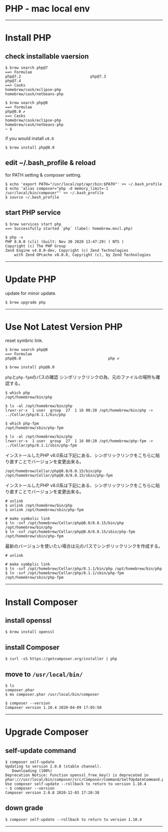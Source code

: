 # PHP - mac local env

---

# Install PHP

## check installable vaersion

```shell-sesshion
$ brew search php@7
==> Formulae
php@7.2                               php@7.3                               php@7.4
==> Casks
homebrew/cask/eclipse-php                                homebrew/cask/netbeans-php

$ brew search php@8
==> Formulae
php@8.0 ✔
==> Casks
homebrew/cask/eclipse-php                                homebrew/cask/netbeans-php
~ $
```

if you would install `v8.0`

```shell-sesshion
$ brew install php@8.0
```

## edit ~/.bash_profile & reload

for PATH setting & composer setting.

```shell-sesshion
$ echo 'export PATH="/usr/local/opt/apr/bin:$PATH"' >> ~/.bash_profile
$ echo 'alias composer="php -d memory_limit=-1 /usr/local/bin/composer"' >> ~/.bash_profile
$ source ~/.bash_profile
```

## start PHP service

```shell-sesshion
$ brew services start php
==> Successfully started `php` (label: homebrew.mxcl.php)
```

```shell-sesshion
$ php -v
PHP 8.0.0 (cli) (built: Nov 30 2020 13:47:29) ( NTS )
Copyright (c) The PHP Group
Zend Engine v4.0.0-dev, Copyright (c) Zend Technologies
    with Zend OPcache v8.0.0, Copyright (c), by Zend Technologies
```


---

# Update PHP

update for minor update.

```shell-sesshion
$ brew upgrade php
```

---


# Use Not Latest Version PHP

reset symbric link.

```shell-sesshion
$ brew search php@8
==> Formulae
php@8.0                                       php ✔
```

```shell-sesshion
$ brew install php@8.0
```

`php`と`php-fpm`のパスの確認
シンボリックリンクの為、元のファイルの場所も確認する。

```shell-sesshion
$ which php
/opt/homebrew/bin/php

$ ls -al /opt/homebrew/bin/php
lrwxr-xr-x  1 user  group  27  1 16 00:20 /opt/homebrew/bin/php -> ../Cellar/php/8.1.1/bin/php

$ which php-fpm
/opt/homebrew/sbin/php-fpm

$ ls -al /opt/homebrew/bin/php
lrwxr-xr-x  1 user  group  27  1 16 00:20 /opt/homebrew/php-fpm -> ../Cellar/php/8.1.1/sbin/php-fpm
```

インストールしたPHP v8.0系は下記にある、シンボリックリンクをこちらに貼り直すことでバージョンを変更出来る。

```shell-sesshion
/opt/homebrew/Cellar/php@8.0/8.0.15/bin/php
/opt/homebrew/Cellar/php@8.0/8.0.15/sbin/php-fpm
```

インストールしたPHP v8.0系は下記にある、シンボリックリンクをこちらに貼り直すことでバージョンを変更出来る。

```shell-sesshion
# unlink
$ unlink /opt/homebrew/bin/php
$ unlink /opt/homebrew/sbin/php-fpm

# make symbolic link
$ ln -svf /opt/homebrew/Cellar/php@8.0/8.0.15/bin/php /opt/homebrew/bin/php
$ ln -svf /opt/homebrew/Cellar/php@8.0/8.0.15/sbin/php-fpm /opt/homebrew/sbin/php-fpm
```

最新のバージョンを使いたい場合は元のパスでシンボリックリンクを作成する。

```shell-sesshion
# unlink

# make symbplic link
$ ln -svf /opt/homebrew/Cellar/php/8.1.1/bin/php /opt/homebrew/bin/php
$ ln -svf /opt/homebrew/Cellar/php/8.1.1/sbin/php-fpm /opt/homebrew/sbin/php-fpm
```

---

# Install Composer

## install openssl

```shell-session
$ brew install openssl
```

## install Composer

```shell-session
$ curl -sS https://getcomposer.org/installer | php
```

## move to `/usr/local/bin/`

```shell-session
$ ls
composer.phar
$ mv composer.phar /usr/local/bin/composer
```

```shell-session
$ composer --version
Composer version 1.10.4 2020-04-09 17:05:50
```

---

# Upgrade Composer

## self-update command

```shell-sesshion
$ composer self-update
Updating to version 2.0.8 (stable channel).
   Downloading (100%)
Deprecation Notice: Function openssl_free_key() is deprecated in phar:///usr/local/bin/composer/src/Composer/Command/SelfUpdateCommand.php:240
Use composer self-update --rollback to return to version 1.10.4
~ $ composer --version
Composer version 2.0.8 2020-12-03 17:20:38
```


## down grade

```shell-sesshion
$ composer self-update --rollback to return to version 1.10.4
```

---

